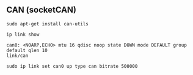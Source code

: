 
## CAN (socketCAN)

`sudo apt-get install can-utils`

`ip link show`

```
can0: <NOARP,ECHO> mtu 16 qdisc noop state DOWN mode DEFAULT group default qlen 10
link/can 
```

```
sudo ip link set can0 up type can bitrate 500000
```
